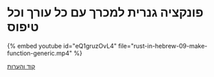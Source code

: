 # פונקציה גנרית למכרך עם כל עורך וכל טיפוס


{% embed youtube id="eQ1gruzOvL4" file="rust-in-hebrew-09-make-function-generic.mp4" %}


[קוד והערות](https://github.com/szabgab/learning-rust-in-hebrew-2024-02-25)
